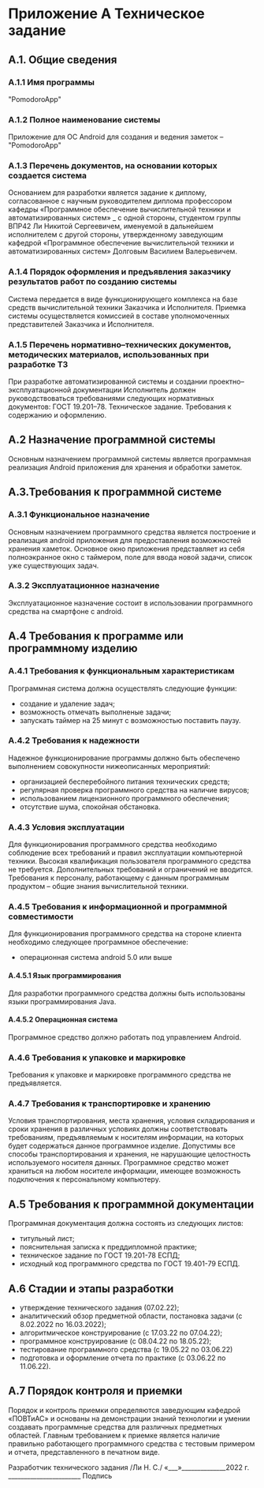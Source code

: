# Приложение А Техническое задание

## А.1. Общие сведения

### А.1.1 Имя программы

"PomodoroApp"

### А.1.2 Полное наименование системы

Приложение для ОС Android для создания и ведения заметок – "PomodoroApp"

### А.1.3 Перечень документов, на основании которых создается система

Основанием для разработки является задание к диплому, согласованное с научным руководителем диплома профессором кафедры «Программное обеспечение вычислительной техники и автоматизированных систем» _  с одной стороны, студентом группы ВПР42 Ли Никитой Сергеевичем, именуемой в дальнейшем исполнителем с другой стороны, утвержденному заведующим кафедрой «Программное обеспечение вычислительной техники и автоматизированных систем» Долговым Василием Валерьевичем.

### А.1.4 Порядок оформления и предъявления заказчику результатов работ по созданию системы

Система передается в виде функционирующего комплекса на базе средств вычислительной техники Заказчика и Исполнителя. Приемка системы осуществляется комиссией в составе уполномоченных представителей Заказчика и Исполнителя.

### А.1.5 Перечень нормативно–технических документов, методических материалов, использованных при разработке ТЗ

При разработке автоматизированной системы и создании проектно–эксплуатационной документации Исполнитель должен руководствоваться требованиями следующих нормативных документов:
ГОСТ 19.201–78. Техническое задание. Требования к содержанию и оформлению.

## А.2 Назначение программной системы

Основным назначением программной системы является программная реализация Android приложения для хранения и обработки заметок.

## А.3.Требования к программной системе

### А.3.1 Функциональное назначение

Основным назначением программного средства является построение и реализация android приложения для предоставления возможностей хранения хаметок.
Основное окно приложения представляет из себя полноэкранное окно с таймером, поле для ввода новой задачи, список уже существующих задач.

### А.3.2 Эксплуатационное назначение

Эксплуатационное назначение состоит в использовании программного средства на смартфоне с android.

## A.4 Требования к программе или программному изделию

### А.4.1 Требования к функциональным характеристикам

Программная система должна осуществлять следующие функции:

+ создание и удаление задач;
+ возможность отмечать выполненые задачи;
+ запускать таймер на 25 минут с возможностью поставить паузу.

### А.4.2 Требования к надежности

Надежное функционирование программы должно быть обеспечено выполнением совокупности нижеописанных мероприятий:

+ организацией бесперебойного питания технических средств;
+ регулярная проверка программного средства на наличие вирусов;
+ использованием лицензионного программного обеспечения;
+ отсутствие шума, спокойная обстановка.

### А.4.3 Условия эксплуатации

Для функционирования программного средства необходимо соблюдение всех требований и правил эксплуатации компьютерной техники.
Высокая квалификация пользователя программного средства не требуется. Дополнительных требований и ограничений не вводится.
Требования к персоналу, работающему с данным программным продуктом – общие знания вычислительной техники.

### А.4.5 Требования к информационной и программной совместимости

Для функционирования программного средства на стороне клиента необходимо следующее программное обеспечение:

+ операционная система android 5.0 или выше

#### А.4.5.1 Язык программирования

Для разработки программного средства должны быть использованы языки программирования Java.

#### А.4.5.2 Операционная система

Программное средство должно работать под управлением Android.

### А.4.6 Требования к упаковке и маркировке

Требования к упаковке и маркировке программного средства не предъявляется.

### А.4.7 Требования к транспортировке и хранению

Условия транспортирования, места хранения, условия складирования и сроки хранения в различных условиях должны соответствовать требованиям, предъявляемым к носителям информации, на которых будет содержаться данное программное изделие.
Допустимы все способы транспортирования и хранения, не нарушающие целостность используемого носителя данных. Программное средство может храниться на любом носителе информации, имеющее возможность подключения к персональному компьютеру.

## А.5 Требования к программной документации

Программная документация должна состоять из следующих листов:

+ титульный лист;
+ пояснительная записка к преддипломной практике;
+ техническое задание по ГОСТ 19.201-78 ЕСПД;
+ исходный код программного средства по ГОСТ 19.401-79 ЕСПД.

## А.6 Стадии и этапы разработки

+ утверждение технического задания (07.02.22);
+ аналитический обзор предметной области, постановка задачи (с 8.02.2022 по 16.03.2022);
+ алгоритмическое конструирование (с 17.03.22 по 07.04.22);
+ программное конструирование (с 08.04.22 по 18.05.22);
+ тестирование программного средства (с 19.05.22 по 03.06.22)
+ подготовка и оформление отчета по практике (с 03.06.22 по 11.06.22).

## А.7 Порядок контроля и приемки

Порядок и контроль приемки определяются заведующим кафедрой «ПОВТиАС» и основаны на демонстрации знаний технологии и умении создавать программные средства для различных предметных областей.
Главным требованием к приемке является наличие правильно работающего программного средства с тестовым примером и отчета, представленного в печатном виде.

Разработчик технического задания                      /Ли Н. С./
«___»______________2022 г.              _______________________
Подпись
